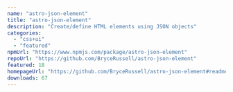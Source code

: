 ```yaml
---
name: "astro-json-element"
title: "astro-json-element"
description: "Create/define HTML elements using JSON objects"
categories:
  - "css+ui"
  - "featured"
npmUrl: "https://www.npmjs.com/package/astro-json-element"
repoUrl: "https://github.com/BryceRussell/astro-json-element"
featured: 18
homepageUrl: "https://github.com/BryceRussell/astro-json-element#readme"
downloads: 67
---
```

